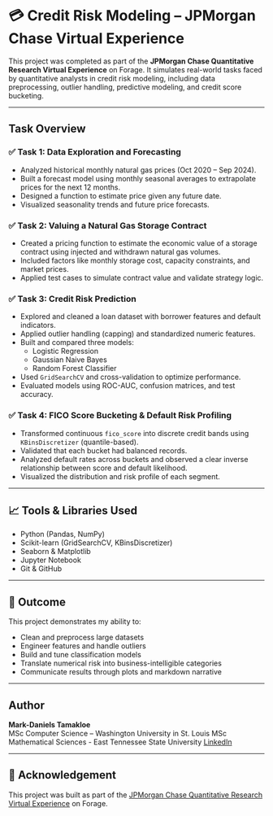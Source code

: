 # 💳 Credit Risk Modeling – JPMorgan Chase Virtual Experience

This project was completed as part of the **JPMorgan Chase Quantitative Research Virtual Experience** on Forage. It simulates real-world tasks faced by quantitative analysts in credit risk modeling, including data preprocessing, outlier handling, predictive modeling, and credit score bucketing.

---

##  Task Overview

### ✅ Task 1: Data Exploration and Forecasting
- Analyzed historical monthly natural gas prices (Oct 2020 – Sep 2024).
- Built a forecast model using monthly seasonal averages to extrapolate prices for the next 12 months.
- Designed a function to estimate price given any future date.
- Visualized seasonality trends and future price forecasts.

### ✅ Task 2: Valuing a Natural Gas Storage Contract
- Created a pricing function to estimate the economic value of a storage contract using injected and withdrawn natural gas volumes.
- Included factors like monthly storage cost, capacity constraints, and market prices.
- Applied test cases to simulate contract value and validate strategy logic.

### ✅ Task 3: Credit Risk Prediction
- Explored and cleaned a loan dataset with borrower features and default indicators.
- Applied outlier handling (capping) and standardized numeric features.
- Built and compared three models:
  - Logistic Regression
  - Gaussian Naive Bayes
  - Random Forest Classifier
- Used `GridSearchCV` and cross-validation to optimize performance.
- Evaluated models using ROC-AUC, confusion matrices, and test accuracy.

### ✅ Task 4: FICO Score Bucketing & Default Risk Profiling
- Transformed continuous `fico_score` into discrete credit bands using `KBinsDiscretizer` (quantile-based).
- Validated that each bucket had balanced records.
- Analyzed default rates across buckets and observed a clear inverse relationship between score and default likelihood.
- Visualized the distribution and risk profile of each segment.



---

## 📈 Tools & Libraries Used
- Python (Pandas, NumPy)
- Scikit-learn (GridSearchCV, KBinsDiscretizer)
- Seaborn & Matplotlib
- Jupyter Notebook
- Git & GitHub

---

## 📌 Outcome
This project demonstrates my ability to:
- Clean and preprocess large datasets
- Engineer features and handle outliers
- Build and tune classification models
- Translate numerical risk into business-intelligible categories
- Communicate results through plots and markdown narrative

---

##  Author

**Mark-Daniels Tamakloe**  
MSc Computer Science – Washington University in St. Louis 
MSc Mathematical Sciences - East Tennessee State University
[LinkedIn](https://www.linkedin.com/in/mark-daniels-tamakloe-934785a9) 

---

## 🔗 Acknowledgement

This project was built as part of the [JPMorgan Chase Quantitative Research Virtual Experience](https://www.theforage.com/virtual-internships/prototype/jpmorgan-chase/quantitative-research) on Forage.



